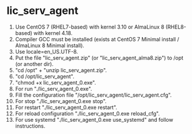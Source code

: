# lic_serv_agent

1. Use CentOS 7 (RHEL7-based) with kernel 3.10 or AlmaLinux 8 (RHEL8-based) with kernel 4.18.
2. Compiler GCC must be installed (exists at CentOS 7 Minimal install / AlmaLinux 8 Minimal install).
3. Use locale=en_US.UTF-8.
4. Put the file "lic_serv_agent.zip" (or "lic_serv_agent_alma8.zip") to /opt (or another dir).
5. "cd /opt" + "unzip lic_serv_agent.zip".
6. "cd /opt/lic_serv_agent".
7. "chmod +x lic_serv_agent_0.exe".
8. For run "./lic_serv_agent_0.exe".
9. Fill the configuration file "/opt/lic_serv_agent/lic_serv_agent.cfg".
10. For stop "./lic_serv_agent_0.exe stop".
11. For restart "./lic_serv_agent_0.exe restart".
12. For reload configuration "./lic_serv_agent_0.exe reload_cfg".
13. For use systemd "./lic_serv_agent_0.exe use_systemd" and follow instructions.
